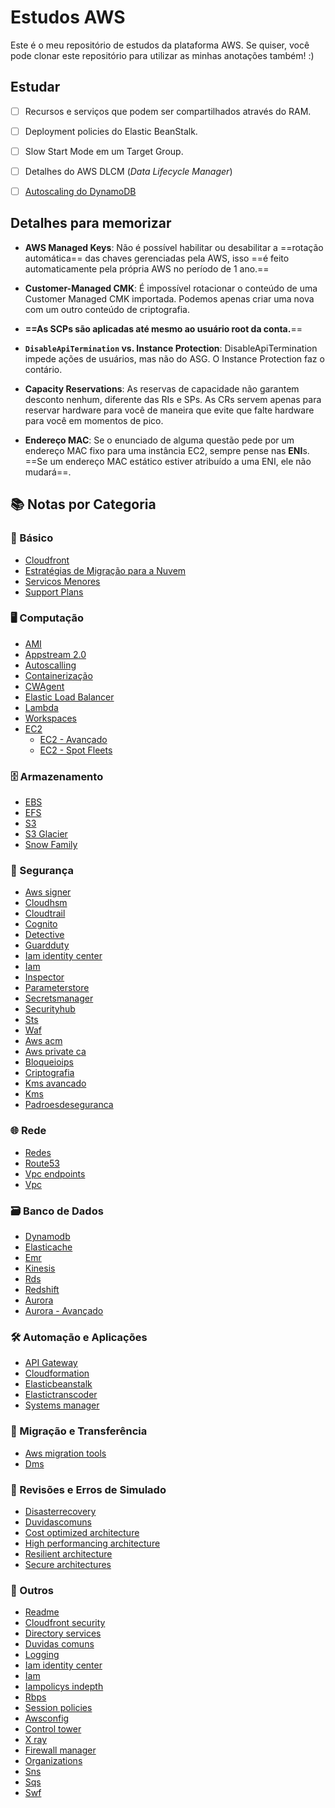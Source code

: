 # Estudos AWS
Este é o meu repositório de estudos da plataforma AWS. Se quiser, você pode clonar este repositório para utilizar as minhas anotações também! :)

## Estudar
- [ ] Recursos e serviços que podem ser compartilhados através do RAM.

- [ ] Deployment policies do Elastic BeanStalk.

- [ ] Slow Start Mode em um Target Group.

- [ ] Detalhes do AWS DLCM (*Data Lifecycle Manager*)

- [ ] [Autoscaling do DynamoDB](https://docs.aws.amazon.com/amazondynamodb/latest/developerguide/AutoScaling.html)

## Detalhes para memorizar


- **AWS Managed Keys**: Não é possível habilitar ou desabilitar a ==rotação automática== das chaves gerenciadas pela AWS, isso ==é feito automaticamente pela própria AWS no período de 1 ano.==

- **Customer-Managed CMK**: É impossível rotacionar o conteúdo de uma Customer Managed CMK importada. Podemos apenas criar uma nova com um outro conteúdo de criptografia.

- **==As SCPs são aplicadas até mesmo ao usuário root da conta.**==

- **`DisableApiTermination` vs. Instance Protection**: DisableApiTermination impede ações de usuários, mas não do ASG. O Instance Protection faz o contário.

- **Capacity Reservations**: As reservas de capacidade não garantem desconto nenhum, diferente das RIs e SPs. As CRs servem apenas para reservar hardware para você de maneira que evite que falte hardware para você em momentos de pico.

- **Endereço MAC**: Se o enunciado de alguma questão pede por um endereço MAC fixo para uma instância EC2, sempre pense nas **ENI**s. ==Se um endereço MAC estático estiver atribuído a uma ENI, ele não mudará==.

## 📚 Notas por Categoria

### 🧠 Básico
- [Cloudfront](basico/CloudFront.md)
- [Estratégias de Migração para a Nuvem](basico/migrationStrategies.md)
- [Servicos Menores](basico/servicosMenores.md)
- [Support Plans](basico/supportPlans.md)

### 🖥️ Computação
- [AMI](computacao/AMI.md)
- [Appstream 2.0](computacao/AppStream%202.0.md)
- [Autoscalling](computacao/AutoScalling.md)
- [Containerização](computacao/Containerizacao.md)
- [CWAgent](computacao/CWAgent.md)
- [Elastic Load Balancer](computacao/ELB.md)
- [Lambda](computacao/Lambda.md)
- [Workspaces](computacao/Workspaces.md)
- [EC2](computacao/ec2/EC2.md)
	- [EC2 - Avançado](computacao/ec2/EC2-Avancado.md)
	- [EC2 - Spot Fleets](computacao/ec2/EC2-SpotFleets.md)  

### 🗄️ Armazenamento
- [EBS](armazenamento/EBS.md)
- [EFS](armazenamento/EFS.md)
- [S3](armazenamento/S3.md)
- [S3 Glacier](armazenamento/S3%20-%20Glacier.md)
- [Snow Family](armazenamento/SnowFamily.md)

### 🔐 Segurança
- [Aws signer](seguranca/AWS%20Signer.md)
- [Cloudhsm](seguranca/CloudHSM.md)
- [Cloudtrail](seguranca/CloudTrail.md)
- [Cognito](seguranca/Cognito.md)
- [Detective](seguranca/Detective.md)
- [Guardduty](seguranca/GuardDuty.md)
- [Iam identity center](seguranca/IAM%20Identity%20Center.md)
- [Iam](seguranca/IAM.md)
- [Inspector](seguranca/Inspector.md)
- [Parameterstore](seguranca/ParameterStore.md)
- [Secretsmanager](seguranca/SecretsManager.md)
- [Securityhub](seguranca/SecurityHub.md)
- [Sts](seguranca/STS.md)
- [Waf](seguranca/WAF.md)
- [Aws acm](seguranca/ACM/AWS%20ACM.md)
- [Aws private ca](seguranca/ACM/AWS%20Private%20CA.md)
- [Bloqueioips](seguranca/anotacoes/BloqueioIPs.md)
- [Criptografia](seguranca/anotacoes/Criptografia.md)
- [Kms avancado](seguranca/KMS/KMS%20Avancado.md)
- [Kms](seguranca/KMS/KMS.md)
- [Padroesdeseguranca](certificacoes/security-specialty/PadroesDeSeguranca.md)

### 🌐 Rede
- [Redes](certificacoes/security-specialty/Redes.md)
- [Route53](rede/Route53.md)
- [Vpc endpoints](rede/VPC-EndPoints.md)
- [Vpc](rede/VPC.md)

### 🗃️ Banco de Dados
- [Dynamodb](dados/DynamoDB.md)
- [Elasticache](dados/Elasticache.md)
- [Emr](dados/EMR.md)
- [Kinesis](dados/Kinesis.md)
- [Rds](dados/RDS.md)
- [Redshift](dados/Redshift.md)
- [Aurora](dados/Aurora/Aurora.md)
- [Aurora - Avançado](dados/Aurora/Aurora%20-%20Avan%C3%A7ado.md)

### 🛠️ Automação e Aplicações
- [API Gateway](automacao-e-aplicacoes/ApiGateway.md)
- [Cloudformation](automacao-e-aplicacoes/CloudFormation.md)
- [Elasticbeanstalk](automacao-e-aplicacoes/ElasticBeanStalk.md)
- [Elastictranscoder](automacao-e-aplicacoes/ElasticTranscoder.md)
- [Systems manager](automacao-e-aplicacoes/Systems%20Manager.md)

### 🧳 Migração e Transferência
- [Aws migration tools](migracao-e-transferencia/AWS%20Migration%20Tools.md)
- [Dms](migracao-e-transferencia/DMS.md)

### 🧪 Revisões e Erros de Simulado
- [Disasterrecovery](revisoes-e-erros/DisasterRecovery.md)
- [Duvidascomuns](revisoes-e-erros/DuvidasComuns.md)
- [Cost optimized architecture](revisoes-e-erros/Erros%20no%20simulado/Cost-Optimized%20Architecture.md)
- [High performancing architecture](revisoes-e-erros/Erros%20no%20simulado/High-Performancing%20Architecture.md)
- [Resilient architecture](revisoes-e-erros/Erros%20no%20simulado/Resilient%20Architecture.md)
- [Secure architectures](revisoes-e-erros/Erros%20no%20simulado/Secure%20Architectures.md)

### 📁 Outros
- [Readme](readme.md)
- [Cloudfront security](certificacoes/security-specialty/CloudFront-Security.md)
- [Directory services](certificacoes/security-specialty/Directory%20Services.md)
- [Duvidas comuns](certificacoes/security-specialty/Duvidas%20Comuns.md)
- [Logging](certificacoes/security-specialty/Logging.md)
- [Iam identity center](certificacoes/security-specialty/Acessos%20e%20Policies/IAM%20Identity%20Center.md)
- [Iam](certificacoes/security-specialty/Acessos%20e%20Policies/IAM.md)
- [Iampolicys indepth](certificacoes/security-specialty/Acessos%20e%20Policies/IAMPolicys-InDepth.md)
- [Rbps](certificacoes/security-specialty/Acessos%20e%20Policies/RBPs.md)
- [Session policies](certificacoes/security-specialty/Acessos%20e%20Policies/Session%20Policies.md)
- [Awsconfig](governanca-e-monitoramento/AWSConfig.md)
- [Control tower](governanca-e-monitoramento/Control%20Tower.md)
- [X ray](governanca-e-monitoramento/X-Ray.md)
- [Firewall manager](governanca-e-monitoramento/Organizations/Firewall%20Manager.md)
- [Organizations](governanca-e-monitoramento/Organizations/Organizations.md)
- [Sns](mensageria/SNS.md)
- [Sqs](mensageria/SQS.md)
- [Swf](mensageria/SWF.md)
